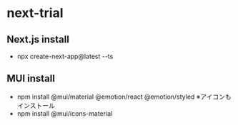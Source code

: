 # next-trial

## Next.js install

- npx create-next-app@latest --ts

## MUI install

- npm install @mui/material @emotion/react @emotion/styled
  ※アイコンもインストール
- npm install @mui/icons-material
